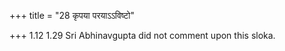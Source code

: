 +++
title = "28 कृपया परयाऽऽविष्टो"

+++
1.12 1.29 Sri Abhinavgupta did not comment upon this sloka.
